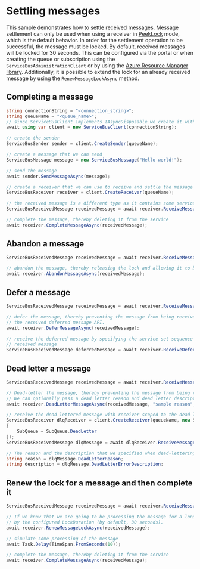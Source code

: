 # Settling messages

This sample demonstrates how to [settle](https://docs.microsoft.com/azure/service-bus-messaging/message-transfers-locks-settlement#settling-receive-operations)
received messages. Message settlement can only be used when using a receiver in [PeekLock](https://docs.microsoft.com/azure/service-bus-messaging/message-transfers-locks-settlement#peeklock)
 mode, which is the default behavior. In order for the settlement operation to be successful, the message must be locked. By default, received messages will be locked for 30 seconds. This can be configured via the portal or when creating the queue or subscription using the `ServiceBusAdministrationClient` or by using the [Azure Resource Manager library](https://www.nuget.org/packages/Azure.ResourceManager.ServiceBus). Additionally, it is possible to extend the lock for an already received message by using the `RenewMessageLockAsync` method.

## Completing a message

```C# Snippet:ServiceBusCompleteMessage
string connectionString = "<connection_string>";
string queueName = "<queue_name>";
// since ServiceBusClient implements IAsyncDisposable we create it with "await using"
await using var client = new ServiceBusClient(connectionString);

// create the sender
ServiceBusSender sender = client.CreateSender(queueName);

// create a message that we can send
ServiceBusMessage message = new ServiceBusMessage("Hello world!");

// send the message
await sender.SendMessageAsync(message);

// create a receiver that we can use to receive and settle the message
ServiceBusReceiver receiver = client.CreateReceiver(queueName);

// the received message is a different type as it contains some service set properties
ServiceBusReceivedMessage receivedMessage = await receiver.ReceiveMessageAsync();

// complete the message, thereby deleting it from the service
await receiver.CompleteMessageAsync(receivedMessage);
```

## Abandon a message

```C# Snippet:ServiceBusAbandonMessage
ServiceBusReceivedMessage receivedMessage = await receiver.ReceiveMessageAsync();

// abandon the message, thereby releasing the lock and allowing it to be received again by this or other receivers
await receiver.AbandonMessageAsync(receivedMessage);
```

## Defer a message

```C# Snippet:ServiceBusDeferMessage
ServiceBusReceivedMessage receivedMessage = await receiver.ReceiveMessageAsync();

// defer the message, thereby preventing the message from being received again without using
// the received deferred message API.
await receiver.DeferMessageAsync(receivedMessage);

// receive the deferred message by specifying the service set sequence number of the original
// received message
ServiceBusReceivedMessage deferredMessage = await receiver.ReceiveDeferredMessageAsync(receivedMessage.SequenceNumber);
```

## Dead letter a message

```C# Snippet:ServiceBusDeadLetterMessage
ServiceBusReceivedMessage receivedMessage = await receiver.ReceiveMessageAsync();

// Dead-letter the message, thereby preventing the message from being received again without receiving from the dead letter queue.
// We can optionally pass a dead letter reason and dead letter description to further describe the reason for dead-lettering the message.
await receiver.DeadLetterMessageAsync(receivedMessage, "sample reason", "sample description");

// receive the dead lettered message with receiver scoped to the dead letter queue.
ServiceBusReceiver dlqReceiver = client.CreateReceiver(queueName, new ServiceBusReceiverOptions
{
    SubQueue = SubQueue.DeadLetter
});
ServiceBusReceivedMessage dlqMessage = await dlqReceiver.ReceiveMessageAsync();

// The reason and the description that we specified when dead-lettering the message will be available in the received dead letter message.
string reason = dlqMessage.DeadLetterReason;
string description = dlqMessage.DeadLetterErrorDescription;
```

## Renew the lock for a message and then complete it

```C# Snippet:ServiceBusRenewMessageLockAndComplete
ServiceBusReceivedMessage receivedMessage = await receiver.ReceiveMessageAsync();

// If we know that we are going to be processing the message for a long time, we can extend the lock for the message
// by the configured LockDuration (by default, 30 seconds).
await receiver.RenewMessageLockAsync(receivedMessage);

// simulate some processing of the message
await Task.Delay(TimeSpan.FromSeconds(10));

// complete the message, thereby deleting it from the service
await receiver.CompleteMessageAsync(receivedMessage);
```
